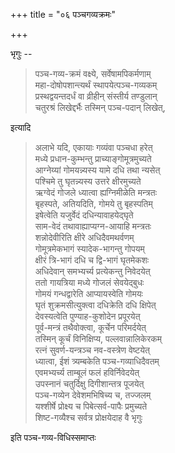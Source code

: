 +++
title = "०६ पञ्चगव्यक्रमः"

+++

भृगुः --

> पञ्च-गव्य-क्रमं वक्ष्ये, सर्वेषामपिकर्मणाम्  
महा-दोषोपशान्त्यर्थं स्थापयेत्पञ्च-गव्यकम्  
प्रस्थद्वयन्तदर्धं वा व्रीहीन् संस्तीर्य तण्डुलान्  
चतुरश्रं लिखेद्दर्भैः तस्मिन् पञ्च-पदान् लिखेत्, 

इत्यादि 

> अलाभे यदि, एकायाः गव्यंवा पञ्चधा हरेत्  
मध्ये प्रधान-कुम्भन्तु प्राच्याङ्गोमूत्रमुच्यते  
आग्नेय्यां गोमयन्न्यस्य यामे दधि तथा न्यसेत्  
पश्चिमे तु घृतन्न्यस्य उत्तरे क्षीरमुच्यते  
ऋग्वेदं गोजले ध्यात्वा ह्यग्निमीळेति मन्त्रतः  
बृहस्पते, अतियदिति, गोमये तु बृहस्पतिम्  
इषेत्वेति यजुर्वेदं दधिन्यावाहयेद्घृते  
साम-वेदं तथावाह्याप्यग्न-आयाहि मन्त्रतः  
शन्नोदेवीरिति क्षीरे अधिदैवमथर्वणम्  
गोमूत्रमेकभागं स्यादेक-भागन्तु गोपयम्  
क्षीरं त्रि-भागं दधि च द्वि-भागं घृतमेकशः  
अधिदेवान् समभ्यर्च्य प्रत्येकन्तु निवेदयेत्  
ततो गायत्रिया मध्ये गोजलं सेवयेद्बुधः  
गोमयं गन्धद्वारेति आप्यायस्वेति गोमयः  
घृतं शुक्रमसीत्युक्त्वा दधिक्रेति दधि क्षिपेत्  
देवस्यत्वेति पुण्याह-कुशोदेन प्रपूरयेत्  
पूर्व-मन्त्रं तथैवोक्त्वा, कूर्चेन परिमर्दयेत्  
तस्मिन् कूर्चं विनिक्षिप्य, पल्लवान्नालिकेरकम्  
रत्नं सुवर्ण-यन्त्रञ्च नव-वस्त्रेण वेष्टयेत्  
ध्यात्वा, ईशं त्र्यम्बकेति पञ्च-गव्याधिदैवतम्  
एवमभ्यर्च्य ताम्बूलं फलं हविर्निवेदयेत्  
उपस्नानं चतुर्दिक्षु दिगीशान्तत्र पूजयेत्  
पञ्च-गव्येन देवेशमभिषिच्य च, तज्जलम्  
यश्शीर्षे प्रोक्ष्य च पिबेत्सर्व-पापैः प्रमुच्यते  
शिष्ट-गव्यैश्च सर्वत्र प्रोक्षयेदाह वै भृगुः 

इति पञ्च-गव्य-विधिस्समाप्तः 